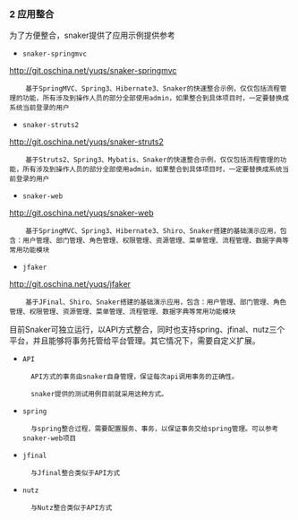 ### 2 应用整合

为了方便整合，snaker提供了应用示例提供参考

- `snaker-springmvc`

http://git.oschina.net/yuqs/snaker-springmvc

```
    基于SpringMVC、Spring3、Hibernate3、Snaker的快速整合示例，仅仅包括流程管理的功能，所有涉及到操作人员的部分全部使用admin，如果整合到具体项目时，一定要替换成系统当前登录的用户
```

- `snaker-struts2`

http://git.oschina.net/yuqs/snaker-struts2

```
    基于Struts2、Spring3、Mybatis、Snaker的快速整合示例，仅仅包括流程管理的功能，所有涉及到操作人员的部分全部使用admin，如果整合到具体项目时，一定要替换成系统当前登录的用户
```

- `snaker-web`

http://git.oschina.net/yuqs/snaker-web

```
    基于SpringMVC、Spring3、Hibernate3、Shiro、Snaker搭建的基础演示应用，包含：用户管理、部门管理、角色管理、权限管理、资源管理、菜单管理、流程管理、数据字典等常用功能模块
```

- `jfaker`

http://git.oschina.net/yuqs/jfaker

```
    基于JFinal、Shiro、Snaker搭建的基础演示应用，包含：用户管理、部门管理、角色管理、权限管理、资源管理、菜单管理、流程管理、数据字典等常用功能模块
```

目前Snaker可独立运行，以API方式整合，同时也支持spring、jfinal、nutz三个平台，并且能够将事务托管给平台管理。其它情况下，需要自定义扩展。

- `API`

  ```
    API方式的事务由snaker自身管理，保证每次api调用事务的正确性。
  
    snaker提供的测试用例目前就采用这种方式。
  ```

- `spring`

  ```
    与spring整合过程，需要配置服务、事务，以保证事务交给spring管理。可以参考snaker-web项目
  ```

- `jfinal`

  ```
    与Jfinal整合类似于API方式
  ```

- `nutz`

  ```
    与Nutz整合类似于API方式
  ```
